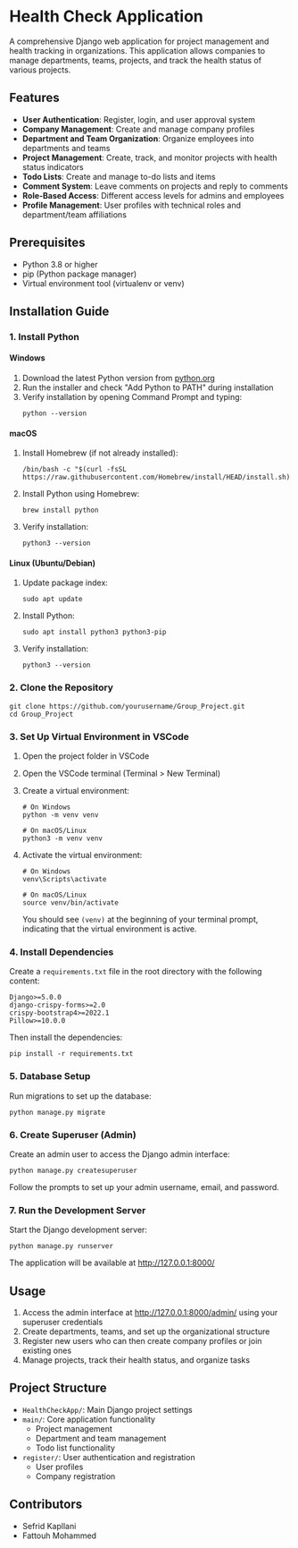 # Health Check Application

A comprehensive Django web application for project management and health tracking in organizations. This application allows companies to manage departments, teams, projects, and track the health status of various projects.

## Features

- **User Authentication**: Register, login, and user approval system
- **Company Management**: Create and manage company profiles
- **Department and Team Organization**: Organize employees into departments and teams
- **Project Management**: Create, track, and monitor projects with health status indicators
- **Todo Lists**: Create and manage to-do lists and items
- **Comment System**: Leave comments on projects and reply to comments
- **Role-Based Access**: Different access levels for admins and employees
- **Profile Management**: User profiles with technical roles and department/team affiliations

## Prerequisites

- Python 3.8 or higher
- pip (Python package manager)
- Virtual environment tool (virtualenv or venv)

## Installation Guide

### 1. Install Python

#### Windows
1. Download the latest Python version from [python.org](https://www.python.org/downloads/windows/)
2. Run the installer and check "Add Python to PATH" during installation
3. Verify installation by opening Command Prompt and typing:
   ```
   python --version
   ```

#### macOS
1. Install Homebrew (if not already installed):
   ```
   /bin/bash -c "$(curl -fsSL https://raw.githubusercontent.com/Homebrew/install/HEAD/install.sh)"
   ```
2. Install Python using Homebrew:
   ```
   brew install python
   ```
3. Verify installation:
   ```
   python3 --version
   ```

#### Linux (Ubuntu/Debian)
1. Update package index:
   ```
   sudo apt update
   ```
2. Install Python:
   ```
   sudo apt install python3 python3-pip
   ```
3. Verify installation:
   ```
   python3 --version
   ```

### 2. Clone the Repository

```
git clone https://github.com/yourusername/Group_Project.git
cd Group_Project
```

### 3. Set Up Virtual Environment in VSCode

1. Open the project folder in VSCode
2. Open the VSCode terminal (Terminal > New Terminal)
3. Create a virtual environment:

   ```
   # On Windows
   python -m venv venv

   # On macOS/Linux
   python3 -m venv venv
   ```

4. Activate the virtual environment:

   ```
   # On Windows
   venv\Scripts\activate

   # On macOS/Linux
   source venv/bin/activate
   ```

   You should see `(venv)` at the beginning of your terminal prompt, indicating that the virtual environment is active.

### 4. Install Dependencies

Create a `requirements.txt` file in the root directory with the following content:

```
Django>=5.0.0
django-crispy-forms>=2.0
crispy-bootstrap4>=2022.1
Pillow>=10.0.0
```

Then install the dependencies:

```
pip install -r requirements.txt
```

### 5. Database Setup

Run migrations to set up the database:

```
python manage.py migrate
```

### 6. Create Superuser (Admin)

Create an admin user to access the Django admin interface:

```
python manage.py createsuperuser
```

Follow the prompts to set up your admin username, email, and password.

### 7. Run the Development Server

Start the Django development server:

```
python manage.py runserver
```

The application will be available at http://127.0.0.1:8000/

## Usage

1. Access the admin interface at http://127.0.0.1:8000/admin/ using your superuser credentials
2. Create departments, teams, and set up the organizational structure
3. Register new users who can then create company profiles or join existing ones
4. Manage projects, track their health status, and organize tasks

## Project Structure

- `HealthCheckApp/`: Main Django project settings
- `main/`: Core application functionality
  - Project management
  - Department and team management
  - Todo list functionality
- `register/`: User authentication and registration
  - User profiles
  - Company registration


## Contributors

- Sefrid Kapllani
- Fattouh Mohammed
